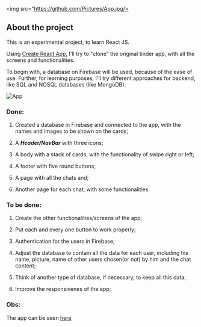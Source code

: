 <img src="https://github.com/Pictures/App.jpg/>

## About the project

This is an experimental project, to learn React JS.

Using [Create React App](https://github.com/facebook/create-react-app), I'll try to "clone" the original tinder app, with all the screens and functionalities.

To begin with, a database on Firebase will be used, because of the ease of use. Further, for learning purposes, I'll try different approaches for backend, like SQL and NOSQL databases (like MongoDB).

![App](Demos/tinderDemo.gif.gif)

### Done: 
1. Created a database in Firebase and connected to the app, with the names and images to be shown on the cards;

2. A ***Header/NavBar*** with three icons;

3. A body with a stack of cards, with the functionality of swipe right or left;

4. A footer with five round buttons;

5. A page with all the chats and;

6. Another page for each chat, with some functionalities.

### To be done:
1. Create the other functionalities/screens of the app;

2. Put each and every one button to work properly;

2. Authentication for the users in Firebase;

3. Adjust the database to contain all the data for each user, including his name, picture, name of other users chosen(or not) by him and the chat content;

4. Think of another type of database, if necessary, to keep all this data;

5. Improve the responsivenes of the app;

### Obs:
The app can be seen [here](https://tinder-clone-c1a91.web.app)


